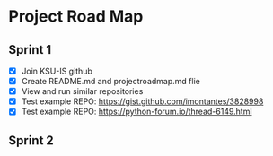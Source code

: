 # Project Road Map
## Sprint 1
- [x] Join KSU-IS github
- [x] Create README.md and projectroadmap.md flie
- [x] View and run similar repositories
- [x] Test example REPO: https://gist.github.com/imontantes/3828998
- [x] Test example REPO: https://python-forum.io/thread-6149.html

## Sprint 2
